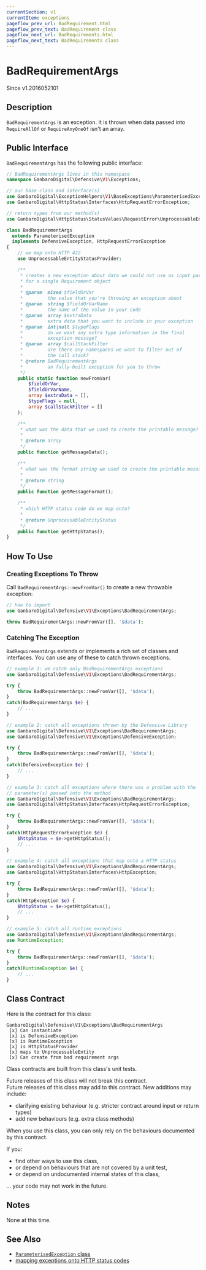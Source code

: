 ```yaml
---
currentSection: v1
currentItem: exceptions
pageflow_prev_url: BadRequirement.html
pageflow_prev_text: BadRequirement class
pageflow_next_url: BadRequirements.html
pageflow_next_text: BadRequirements class
---
```


# BadRequirementArgs

<div class="callout info" markdown="1">
Since v1.2016052101
</div>

## Description

`BadRequirementArgs` is an exception. It is thrown when data passed into `RequireAllOf` or `RequireAnyOneOf` isn't an array.

## Public Interface

`BadRequirementArgs` has the following public interface:

```php
// BadRequirementArgs lives in this namespace
namespace GanbaroDigital\Defensive\V1\Exceptions;

// our base class and interface(s)
use GanbaroDigital\ExceptionHelpers\V1\BaseExceptions\ParameterisedException;
use GanbaroDigital\HttpStatus\Interfaces\HttpRequestErrorException;

// return types from our method(s)
use GanbaroDigital\HttpStatus\StatusValues\RequestError\UnprocessableEntityStatus;

class BadRequirementArgs
  extends ParameterisedException
  implements DefensiveException, HttpRequestErrorException
{
    // we map onto HTTP 422
    use UnprocessableEntityStatusProvider;

    /**
     * creates a new exception about data we could not use as input parameters
     * for a single Requirement object
     *
     * @param  mixed $fieldOrVar
     *         the value that you're throwing an exception about
     * @param  string $fieldOrVarName
     *         the name of the value in your code
     * @param  array $extraData
     *         extra data that you want to include in your exception
     * @param  int|null $typeFlags
     *         do we want any extra type information in the final
     *         exception message?
     * @param  array $callStackFilter
     *         are there any namespaces we want to filter out of
     *         the call stack?
     * @return BadRequirementArgs
     *         an fully-built exception for you to throw
     */
    public static function newFromVar(
        $fieldOrVar,
        $fieldOrVarName,
        array $extraData = [],
        $typeFlags = null,
        array $callStackFilter = []
    );

    /**
     * what was the data that we used to create the printable message?
     *
     * @return array
     */
    public function getMessageData();

    /**
     * what was the format string we used to create the printable message?
     *
     * @return string
     */
    public function getMessageFormat();

    /**
     * which HTTP status code do we map onto?
     *
     * @return UnprocessableEntityStatus
     */
    public function getHttpStatus();
}

```

## How To Use

### Creating Exceptions To Throw

Call `BadRequirementArgs::newFromVar()` to create a new throwable exception:

```php
// how to import
use GanbaroDigital\Defensive\V1\Exceptions\BadRequirementArgs;

throw BadRequirementArgs::newFromVar([], '$data');
```

### Catching The Exception

`BadRequirementArgs` extends or implements a rich set of classes and interfaces. You can use any of these to catch thrown exceptions.

```php
// example 1: we catch only BadRequirementArgs exceptions
use GanbaroDigital\Defensive\V1\Exceptions\BadRequirementArgs;

try {
    throw BadRequirementArgs::newFromVar([], '$data');
}
catch(BadRequirementArgs $e) {
    // ...
}
```

```php
// example 2: catch all exceptions thrown by the Defensive Library
use GanbaroDigital\Defensive\V1\Exceptions\BadRequirementArgs;
use GanbaroDigital\Defensive\V1\Exceptions\DefensiveException;

try {
    throw BadRequirementArgs::newFromVar([], '$data');
}
catch(DefensiveException $e) {
    // ...
}
```

```php
// example 3: catch all exceptions where there was a problem with the
// parameter(s) passed into the method
use GanbaroDigital\Defensive\V1\Exceptions\BadRequirementArgs;
use GanbaroDigital\HttpStatus\Interfaces\HttpRequestErrorException;

try {
    throw BadRequirementArgs::newFromVar([], '$data');
}
catch(HttpRequestErrorException $e) {
    $httpStatus = $e->getHttpStatus();
    // ...
}
```

```php
// example 4: catch all exceptions that map onto a HTTP status
use GanbaroDigital\Defensive\V1\Exceptions\BadRequirementArgs;
use GanbaroDigital\HttpStatus\Interfaces\HttpException;

try {
    throw BadRequirementArgs::newFromVar([], '$data');
}
catch(HttpException $e) {
    $httpStatus = $e->getHttpStatus();
    // ...
}
```

```php
// example 5: catch all runtime exceptions
use GanbaroDigital\Defensive\V1\Exceptions\BadRequirementArgs;
use RuntimeException;

try {
    throw BadRequirementArgs::newFromVar([], '$data');
}
catch(RuntimeException $e) {
    // ...
}
```

## Class Contract

Here is the contract for this class:

    GanbaroDigital\Defensive\V1\Exceptions\BadRequirementArgs
     [x] Can instantiate
     [x] is DefensiveException
     [x] is RuntimeException
     [x] is HttpStatusProvider
     [x] maps to UnprocessableEntity
     [x] Can create from bad requirement args

Class contracts are built from this class's unit tests.

<div class="callout success">
Future releases of this class will not break this contract.
</div>

<div class="callout info" markdown="1">
Future releases of this class may add to this contract. New additions may include:

* clarifying existing behaviour (e.g. stricter contract around input or return types)
* add new behaviours (e.g. extra class methods)
</div>

<div class="callout warning" markdown="1">
When you use this class, you can only rely on the behaviours documented by this contract.

If you:

* find other ways to use this class,
* or depend on behaviours that are not covered by a unit test,
* or depend on undocumented internal states of this class,

... your code may not work in the future.
</div>

## Notes

None at this time.

## See Also

* [`ParameterisedException` class](http://ganbarodigital.github.io/php-mv-exception-helpers/V1/BaseExceptions/ParameterisedException.html)
* [mapping exceptions onto HTTP status codes](http://ganbarodigital.github.io/php-http-status/usage/http-exceptions.html)
